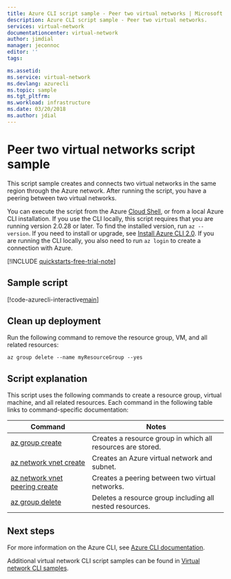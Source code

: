```yaml
---
title: Azure CLI script sample - Peer two virtual networks | Microsoft Docs
description: Azure CLI script sample - Peer two virtual networks.
services: virtual-network
documentationcenter: virtual-network
author: jimdial
manager: jeconnoc
editor: ''
tags:

ms.assetid:
ms.service: virtual-network
ms.devlang: azurecli
ms.topic: sample
ms.tgt_pltfrm:
ms.workload: infrastructure
ms.date: 03/20/2018
ms.author: jdial
---
```


# Peer two virtual networks script sample

This script sample creates and connects two virtual networks in the same region through the Azure network. After running the script, you have a peering between two virtual networks.

You can execute the script from the Azure [Cloud Shell](https://shell.azure.com/bash), or from a local Azure CLI installation. If you use the CLI locally, this script requires that you are running version 2.0.28 or later. To find the installed version, run `az --version`. If you need to install or upgrade, see [Install Azure CLI 2.0](/cli/azure/install-azure-cli). If you are running the CLI locally, you also need to run `az login` to create a connection with Azure.

[!INCLUDE [quickstarts-free-trial-note](../../../includes/quickstarts-free-trial-note.md)]


## Sample script

[!code-azurecli-interactive[main](../../../cli_scripts/virtual-network/peer-two-virtual-networks/peer-two-virtual-networks.sh "Peer two networks")]

## Clean up deployment 

Run the following command to remove the resource group, VM, and all related resources:

```azurecli
az group delete --name myResourceGroup --yes
```

## Script explanation

This script uses the following commands to create a resource group, virtual machine, and all related resources. Each command in the following table links to command-specific documentation:

| Command | Notes |
|---|---|
| [az group create](/cli/azure/group#az_group_create) | Creates a resource group in which all resources are stored. |
| [az network vnet create](/cli/azure/network/vnet#az_network_vnet_create) | Creates an Azure virtual network and subnet. |
| [az network vnet peering create](/cli/azure/network/vnet/peering#az_network_vnet_peering_create) | Creates a peering between two virtual networks.  |
| [az group delete](/cli/azure/vm/extension#az_vm_extension_set) | Deletes a resource group including all nested resources. |

## Next steps

For more information on the Azure CLI, see [Azure CLI documentation](https://docs.microsoft.com/cli/azure).

Additional virtual network CLI script samples can be found in [Virtual network CLI samples](../cli-samples.md).
